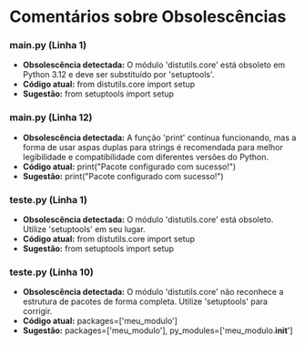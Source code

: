 # Comentários sobre Obsolescências

### main.py (Linha 1)
- **Obsolescência detectada:** O módulo 'distutils.core' está obsoleto em Python 3.12 e deve ser substituído por 'setuptools'.
- **Código atual:** from distutils.core import setup
- **Sugestão:** from setuptools import setup


### main.py (Linha 12)
- **Obsolescência detectada:** A função 'print' continua funcionando, mas a forma de usar aspas duplas para strings é recomendada para melhor legibilidade e compatibilidade com diferentes versões do Python.
- **Código atual:** print("Pacote configurado com sucesso!")
- **Sugestão:** print("Pacote configurado com sucesso!")


### teste.py (Linha 1)
- **Obsolescência detectada:** O módulo 'distutils.core' está obsoleto. Utilize 'setuptools' em seu lugar.
- **Código atual:** from distutils.core import setup
- **Sugestão:** from setuptools import setup


### teste.py (Linha 10)
- **Obsolescência detectada:** O módulo 'distutils.core' não reconhece a estrutura de pacotes de forma completa. Utilize 'setuptools' para corrigir.
- **Código atual:** packages=['meu_modulo']
- **Sugestão:** packages=['meu_modulo'],  py_modules=['meu_modulo.__init__']

